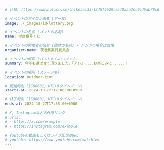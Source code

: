 ```yaml
---
# 仕様: https://www.notion.so/shikosai33/8345f5b29cea40aaa2cc9fd6ab79c6a6?pvs=4#9ae1134163bc41fca64fb5161acf4e19

# イベントのアイコン画像 (アー写)
image: ./_images/id-lottery.png

# イベントの名前 (バンドの名前)
name: 学籍番号くじ

# イベントの開催者の名前 (団体の名前) - バンドの場合は省略
organizer-name: 茨香祭実行委員会

# イベントの概要 (バンドからのコメント)
summary: 今年も選ばせて頂きました。『アレ』....お楽しみに......！

# イベントの場所 (ステージ名)
location: outdoor-tent

# 開始時刻 (ISO8601, UTC+9タイムゾーン)
starts-at: 2024-10-27T17:00:00+0900

# 終了時刻 (ISO8601, UTC+9タイムゾーン)
ends-at: 2024-10-27T17:55:00+0900

# X, Instagramなどの外部リンク
# urls:
# - https://x.com/example
# - https://instagram.com/example

# Youtubeの動画もしくはライブ配信のURL
# youtube: https://www.youtube.com/watch?v=
---
```

